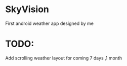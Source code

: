 # SkyVision
First android weather app designed by me

# TODO:
Add scrolling weather layout for coming 7 days ,1 month
